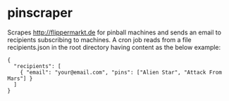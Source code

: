 # pinscraper

Scrapes http://flippermarkt.de for pinball machines and sends an email to recipients subscribing to machines.
A cron job reads from a file recipients.json in the root directory having content as the below example:
```
{
  "recipients": [
    { "email": "your@email.com", "pins": ["Alien Star", "Attack From Mars"] }
  ]
}
```
